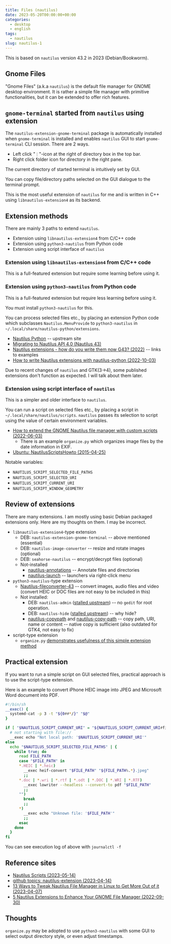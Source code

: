 ```yaml
---
title: Files (nautilus)
date: 2023-05-20T00:00:00+00:00
categories:
  - desktop
  - english
tags:
  - nautilus
slug: nautilus-1
---
```


This is based on `nautilus` version 43.2 in 2023 (Debian/Bookworm).

## Gnome Files

"Gnome Files" (a.k.a `nautilus`) is the default file manager for GNOME desktop
environment.  It is rather a simple file manager with primitive
functionalities, but it can be extended to offer rich features.


## `gnome-terminal` started from `nautilus` using extension

The `nautilus-extension-gnome-terminal` package is automatically installed when
`gnome-terminal` is installed and enables `nautilus` GUI to start
`gnome-terminal` CLI session.  There are 2 ways.

* Left click "`⋮`"-icon at the right of directory box in the top bar.
* Right click folder icon for directory in the right pane.

The current directory of started terminal is intuitively set by GUI.

You can copy file/directory paths selected on the GUI dialogue to the terminal
prompt.

This is the most useful extension of `nautilus` for me and is written in C++
using `libnautilus-extension4` as its backend.

## Extension methods

There are mainly 3 paths to extend `nautilus`.

* Extension using `libnautilus-extension4` from C/C++ code
* Extension using `python3-nautilus` from Python code
* Extension using script interface of `nautilus`

### Extension using `libnautilus-extension4` from C/C++ code

This is a full-featured extension but require some learning before using it.

### Extension using `python3-nautilus` from Python code

This is a full-featured extension but require less learning before using it.

You must install `python3-nautilus` for this.

You can process selected files etc., by placing an extension Python code which
subclasses `Nautilus.MenuProvide` to `python3-nautilus` in
`~/.local/share/nautilus-python/extensions`.

* [Nautilus Python](https://wiki.gnome.org/Projects/NautilusPython) -- upstream
  site
* [Migrating to Nautilus API 4.0 (Nautilus 43)](https://gnome.pages.gitlab.gnome.org/nautilus-python/nautilus-python-migrating-to-4.html)
* [Nautilus extensions - how do you write them now G43? (2022)](https://discourse.gnome.org/t/nautilus-extensions-how-do-you-write-them-now-g43/11283) -- links to examples
* [How to write Nautilus extensions with nautilus-python (2022-10-03)](https://linuxconfig.org/how-to-write-nautilus-extensions-with-nautilus-python)

Due to recent changes of `nautilus` and GTK(3->4), some published extensions
don't function as expected.  I will talk about them later.

### Extension using script interface of `nautilus`

This is a simpler and older interface to `nautilus`.

You can run a script on selected files etc., by placing a script in
`~/.local/share/nautilus/scripts`.  `nautilus` passes its selection
to script using the value of certain environment variables.

* [How to extend the GNOME Nautilus file manager with custom scripts (2022-06-03)](https://linuxconfig.org/how-to-extend-the-gnome-nautilus-file-manager-with-custom-scripts)
  * There is an example `organize.py` which organizes image files by the date
    information in EXIF.
* [Ubuntu: NautilusScriptsHowto (2015-04-25)](https://help.ubuntu.com/community/NautilusScriptsHowto)

Notable variables:

* `NAUTILUS_SCRIPT_SELECTED_FILE_PATHS`
* `NAUTILUS_SCRIPT_SELECTED_URI`
* `NAUTILUS_SCRIPT_CURRENT_URI`
* `NAUTILUS_SCRIPT_WINDOW_GEOMETRY`

## Review of extensions

There are many extensions. I am mostly using basic Debian packaged extensions
only. Here are my thoughts on them.  I may be incorrect.

* `libnautilus-extension4`-type extension
  * DEB: `nautilus-extension-gnome-terminal` -- above mentioned (essential)
  * DEB: `nautilus-image-converter` -- resize and rotate images (optional)
  * DEB: `seahorse-nautilus` -- encrypt/decrypt files (optional)
  * Not-installed
    * [nautilus-annotations](https://gitlab.gnome.org/madmurphy/nautilus-annotations) -- Annotate files and directories
    * [nautilus-launch](https://github.com/madmurphy/nautilus-launch) -- launchers via right-click menu
* `python3-nautilus`-type extension
  * [Nautilus-fileconverter-43](https://github.com/Lich-Corals/Nautilus-fileconverter-43) -- convert images, audio files and video (convert HEIC or DOC files are not easy to be included in this)
  * Not installed:
    * DEB: `nautilus-admin` ([stalled upstream](https://github.com/brunonova/nautilus-admin)) -- no `gedit` for root operation.
    * DEB: `nautilus-hide` ([stalled upstream](https://github.com/brunonova/nautilus-hide))  -- why hide?
    * [nautilus-copypath](https://github.com/ronen25/nautilus-copypath) and [nautilus-copy-path](https://github.com/chr314/nautilus-copy-path) -- copy path, URI, name or content  -- native copy is sufficient (also outdated for GTK4, not easy to fix)
* script-type extension
  * `organize.py` [demonstrates usefulness of this simple extension method](https://linuxconfig.org/how-to-extend-the-gnome-nautilus-file-manager-with-custom-scripts)

## Practical extension

If you want to run a simple script on GUI selected files, practical approach is
to use the script-type extension.

Here is an example to convert iPhone HEIC image into JPEG and Microsoft Word
document into PDF.

```sh
#!/bin/sh
__exec() {
  systemd-cat -p 3 -t "${0##*/}" "$@"
}

if [ "$NAUTILUS_SCRIPT_CURRENT_URI" = "${NAUTILUS_SCRIPT_CURRENT_URI#file://}" ]; then
  # not starting with file://
  __exec echo "Not local path: '$NAUTILUS_SCRIPT_CURRENT_URI'"
else
  echo "$NAUTILUS_SCRIPT_SELECTED_FILE_PATHS" | {
    while true; do
      read FILE_PATH
      case "$FILE_PATH" in
      *.HEIC | *.heic)
        __exec heif-convert "$FILE_PATH" "${FILE_PATH%.*}.jpeg"
        ;;
      *.doc | *.wri | *.rtf | *.odt | *.DOC | *.WRI | *.RTF)
        __exec lowriter --headless --convert-to pdf "$FILE_PATH"
        ;;
      "")
        break
        ;;
      *)
        __exec echo "Unknown file: '$FILE_PATH'"
        ;;
      esac
    done
  }
fi
```

You can see execution log of above with `journalctl -f`

## Reference sites

* [Nautilus Scripts (2023-05-14)](https://www.gnome-look.org/browse?cat=126)
* [github topics: nautilus-extension (2023-04-14)](https://github.com/topics/nautilus-extension?o=desc&s=updated)
* [13 Ways to Tweak Nautilus File Manager in Linux to Get More Out of it (2023-04-07)](https://itsfoss.com/nautilus-tips-tweaks/)
* [5 Nautilus Extensions to Enhance Your GNOME File Manager (2022-09-30)](https://www.makeuseof.com/nautilus-extensions-to-enhance-your-gnome-file-manager/)

## Thoughts

`organize.py` may be adopted to use `python3-nautilus` with some GUI to select
output directory style, or even adjust timestamps.

<!-- vim: set sw=4 sts=4 ai si et tw=79 ft=markdown: -->
